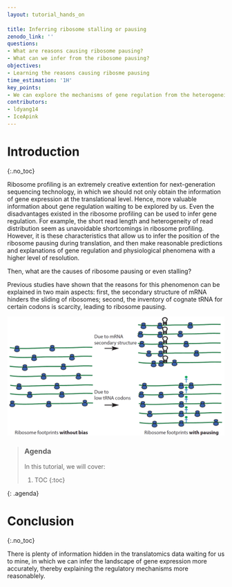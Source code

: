 ```yaml
---
layout: tutorial_hands_on

title: Inferring ribosome stalling or pausing
zenodo_link: ''
questions:
- What are reasons causing ribosome pausing?
- What can we infer from the ribosome pausing?
objectives:
- Learning the reasons causing ribosme pausing
time_estimation: '1H'
key_points:
- We can explore the mechanisms of gene regulation from the heterogeneity of read distribution causing by ribosome pausing.
contributors:
- ldyang14
- IceApink
---
```



# Introduction
{:.no_toc}

<!-- This is a comment. -->

Ribosome profiling is an extremely creative extention for next-generation sequencing technology, in which we should not only obtain the information of gene expression at the translational level. Hence, more valuable information about gene regulation waiting to be explored by us. Even the disadvantages existed in the ribosome profiling can be used to infer gene regulation. For example, the short read length and heterogeneity of read distribution seem as unavoidable shortcomings in ribosome profiling. However, it is these characteristics that allow us to infer the position of the ribosome pausing during translation, and then make reasonable predictions and explanations of gene regulation and physiological phenomena with a higher level of resolution.

Then, what are the causes of ribosome pausing or even stalling?

Previous studies have shown that the reasons for this phenomenon can be explained in two main aspects: first, the secondary structure of mRNA hinders the sliding of ribosomes; second, the inventory of cognate tRNA for certain codons is scarcity, leading to ribosome pausing.

![Elongation rate of ribosomes](../../images/ribosome-pausing/ribosome-elongation.png "Reasons to obstacle elongation of ribosomes (cited from {% cite fang2018scikit %})")



> ### Agenda
>
> In this tutorial, we will cover:
>
> 1. TOC
> {:toc}
>
{: .agenda}


# Conclusion

{:.no_toc}

There is plenty of information hidden in the translatomics data waiting for us to mine, in which we can infer the landscape of gene expression more accurately, thereby explaining the regulatory mechanisms more reasonablely.
